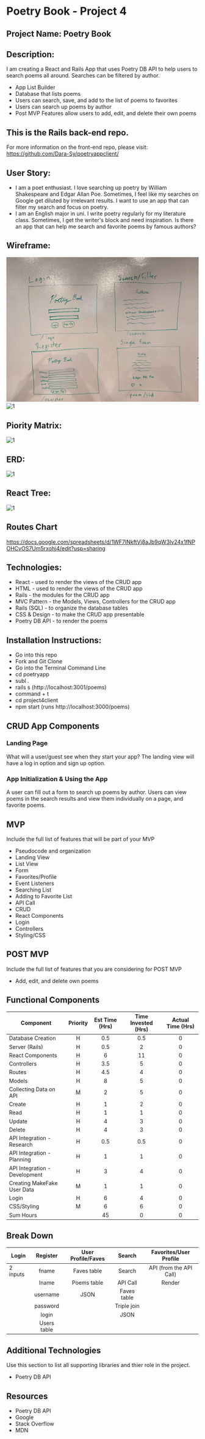 # Poetry Book - Project 4 

## Project Name: Poetry Book

## Description: 

I am creating a React and Rails App that uses Poetry DB API to help users to search poems all around. Searches can be filtered by author.

- App List Builder
- Database that lists poems 
- Users can search, save, and add to the list of poems to favorites
- Users can search up poems by author
- Post MVP Features allow users to add, edit, and delete their own poems

## This is the Rails back-end repo. 
For more information on the front-end repo, please visit: https://github.com/Dara-Sy/poetryappclient/

## User Story: 
- I am a poet enthusiast. I love searching up poetry by William Shakespeare and Edgar Allan Poe. Sometimes, I feel like my searches on Google get diluted by irrelevant results. I want to use an app that can filter my search and focus on poetry.
- I am an English major in uni. I write poetry regularly for my literature class. Sometimes, I get the writer's block and need inspiration. Is there an app that can help me search and favorite poems by famous authors?

## Wireframe:

![1](https://github.com/Dara-Sy/poetryapp/blob/master/attachments%20(1)/IMG_0189.jpg)
![1](https://github.com/Dara-Sy/poetryappclient/blob/master/attachments%20(1)/IMG_0190.jpg)


## Piority Matrix:

![1](https://github.com/Dara-Sy/poetryappclient/blob/master/attachments%20(1)/IMG_0191.jpg)

## ERD:

![1](https://github.com/Dara-Sy/poetryappclient/blob/master/attachments%20(1)/IMG_0197.jpg)


## React Tree: 

![1](https://github.com/Dara-Sy/poetryappclient/blob/master/attachments%20(1)/IMG_0194.jpg)

## Routes Chart

https://docs.google.com/spreadsheets/d/1WF7INkftVj8aJb9qW3Iv24x1fNPOHCvOS7Um5rxohj4/edit?usp=sharing


## Technologies: 
- React - used to render the views of the CRUD app
- HTML - used to render the views of the CRUD app
- Rails - the modules for the CRUD app 
- MVC Pattern - the Models, Views, Controllers for the CRUD app 
- Rails (SQL) - to organize the database tables 
- CSS & Design - to make the CRUD app presentable 
- Poetry DB API - to render the poems

## Installation Instructions: 
- Go into this repo
- Fork and Git Clone
- Go into the Terminal Command Line
- cd poetryapp
- subl . 
- rails s (http://localhost:3001/poems)
- command + t 
- cd project4client
- npm start (runs http://localhost:3000/poems)



## CRUD App Components

### Landing Page
What will a user/guest see when they start your app?
The landing view will have a log in option and sign up option. 

###  App Initialization & Using the App
A user can fill out a form to search up poems by author. Users can view poems in the search results and view them individually on a page, and favorite poems. 


## MVP 

Include the full list of features that will be part of your MVP 
- Pseudocode and organization
- Landing View
- List View
- Form
- Favorites/Profile
- Event Listeners
- Searching List
- Adding to Favorite List
- API Call
- CRUD 
- React Components 
- Login
- Controllers
- Styling/CSS



## POST MVP

Include the full list of features that you are considering for POST MVP
- Add, edit, and delete own poems


## Functional Components
|   Component   |   Priority    |   Est Time (Hrs)  |   Time Invested (Hrs) |   Actual Time (Hrs)   |
|   --- |   :---:   |   :---:   |   :---:   |   :---:   |
|   Database Creation   |   H   |   0.5   |   0.5   |   0  |
|   Server (Rails)   |   H   |   0.5   |   2   |   0 |
|   React Components   |   H   |   6   |   11   |   0 |
|   Controllers   |   H   |   3.5   |   5   |   0 |
|   Routes   |   H   |   4.5   |   4   |   0 |
|   Models   |   H   |   8   |   5   |   0 |
|   Collecting Data on API   |   M   |   2   |   5    |   0    |
|   Create   |   H   |   1 |   2 |   0 |
|   Read   |   H   |   1   |   1    |    0   |
|   Update  |   H   |   4   |   3    |   0    |
|   Delete    |   H   |   4   |   3    |   0   |
|   API Integration - Research    |   H   |   0.5   |   0.5    |   0     |
|   API Integration - Planning    |   H   |   1 |   1    |   0    |
|   API Integration - Development |   H  |   3 |   4    |   0    |
|   Creating MakeFake User Data    |   M   |   1   |   1    |   0    |
|   Login   |   H   |   6   |   4   |   0 |
|   CSS/Styling   |   M   |   6   |   6   |   0 |
|   Sum Hours   |       |   45    |   0   |   0 |





## Break Down
|   Login   |   Register    |   User Profile/Faves  |   Search |   Favorites/User Profile   |
|   --- |   :---:   |   :---:   |   :---:   |   :---:   |
|   2 inputs   |   fname   |   Faves table   |   Search   |   API (from the API Call)  |
|       |   lname   |   Poems table |   API Call |   Render  |
|       |   username   |   JSON |   Faves table |     |
|       |   password   |    |   Triple join |     |
|       |   login   |       |   JSON   |     |
|       |   Users table   |      |       |     |






## Additional Technologies
 Use this section to list all supporting libraries and thier role in the project. 
 - Poetry DB API

## Resources

- Poetry DB API
- Google
- Stack Overflow 
- MDN 


